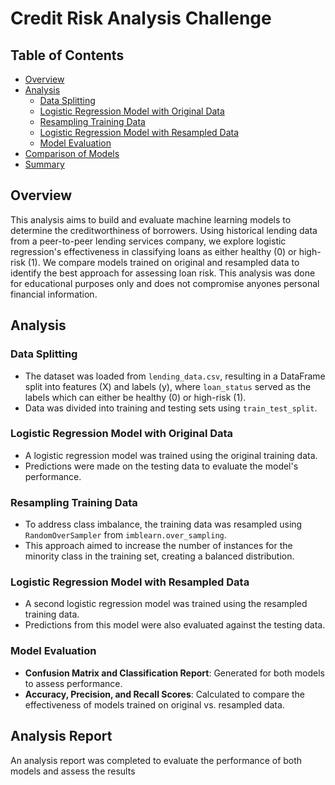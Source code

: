 # Credit Risk Analysis Challenge

## Table of Contents
- [Overview](#overview)
- [Analysis](#analysis)
  - [Data Splitting](#data-splitting)
  - [Logistic Regression Model with Original Data](#logistic-regression-model-with-original-data)
  - [Resampling Training Data](#resampling-training-data)
  - [Logistic Regression Model with Resampled Data](#logistic-regression-model-with-resampled-data)
  - [Model Evaluation](#model-evaluation)
- [Comparison of Models](#comparison-of-models)
- [Summary](#summary)

## Overview
This analysis aims to build and evaluate machine learning models to determine the creditworthiness of borrowers. Using historical lending data from a peer-to-peer lending services company, we explore logistic regression's effectiveness in classifying loans as either healthy (0) or high-risk (1). We compare models trained on original and resampled data to identify the best approach for assessing loan risk. This analysis was done for educational purposes only and does not compromise anyones personal financial information.

## Analysis

### Data Splitting
- The dataset was loaded from `lending_data.csv`, resulting in a DataFrame split into features (X) and labels (y), where `loan_status` served as the labels which can either be healthy (0) or high-risk (1).
- Data was divided into training and testing sets using `train_test_split`.

### Logistic Regression Model with Original Data
- A logistic regression model was trained using the original training data.
- Predictions were made on the testing data to evaluate the model's performance.

### Resampling Training Data
- To address class imbalance, the training data was resampled using `RandomOverSampler` from `imblearn.over_sampling`.
- This approach aimed to increase the number of instances for the minority class in the training set, creating a balanced distribution.

### Logistic Regression Model with Resampled Data
- A second logistic regression model was trained using the resampled training data.
- Predictions from this model were also evaluated against the testing data.

### Model Evaluation
- **Confusion Matrix and Classification Report**: Generated for both models to assess performance.
- **Accuracy, Precision, and Recall Scores**: Calculated to compare the effectiveness of models trained on original vs. resampled data.

## Analysis Report
An analysis report was completed to evaluate the performance of both models and assess the results
